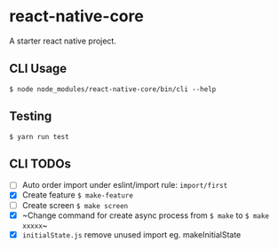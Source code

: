 # react-native-core
  A starter react native project.

## CLI Usage
`$ node node_modules/react-native-core/bin/cli --help`

## Testing
`$ yarn run test`

## CLI TODOs
- [ ] Auto order import under eslint/import rule: `import/first`
- [x] Create feature `$ make-feature`
- [ ] Create screen `$ make screen`
- [x] ~Change command for create async process from `$ make` to `$ make xxxxx`~
- [x] `initialState.js` remove unused import eg. makeInitialState
